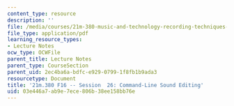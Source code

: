 ```yaml
---
content_type: resource
description: ''
file: /media/courses/21m-380-music-and-technology-recording-techniques-and-audio-production-fall-2016/03e446a7ab9e7ece806b38ee158bb76e_MIT21M_380F16_ses26_note.pdf
file_type: application/pdf
learning_resource_types:
- Lecture Notes
ocw_type: OCWFile
parent_title: Lecture Notes
parent_type: CourseSection
parent_uid: 2ec4ba6a-bdfc-e929-0799-1f8fb1b9ada3
resourcetype: Document
title: '21m.380 F16 -- Session  26: Command-Line Sound Editing'
uid: 03e446a7-ab9e-7ece-806b-38ee158bb76e
---
```

